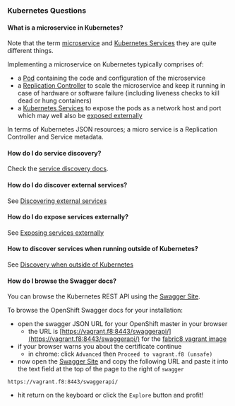 ### Kubernetes Questions

#### What is a microservice in Kubernetes?

Note that the term [microservice](http://martinfowler.com/articles/microservices.html) and [Kubernetes Services](services.html) they are quite different things.

Implementing a microservice on Kubernetes typically comprises of: 

* a [Pod](pods.html) containing the code and configuration of the microservice
* a [Replication Controller](replicationControllers.html) to scale the microservice and keep it running in case of hardware or software failure (including liveness checks to kill dead or hung containers)
* a [Kubernetes Services](services.html) to expose the pods as a network host and port which may well also be [exposed externally](services.html#exposing-services-externally) 

In terms of Kubernetes JSON resources; a micro service is a Replication Controller and Service metadata.

#### How do I do service discovery?

Check the [service discovery docs](services.html#discovering-services-from-your-application).

#### How do I do discover external services?

See [Discovering external services](services.html#discovering-external-services)

#### How do I do expose services externally?

See [Exposing services externally](services.html#exposing-services-externally)

#### How to discover services when running outside of Kubernetes?

See [Discovery when outside of Kubernetes](services.html#discovery-when-outside-of-kubernetes)

#### How do I browse the Swagger docs?

You can browse the Kubernetes REST API using the [Swagger Site](http://kubernetes.io/third_party/swagger-ui/).

To browse the OpenShift Swagger docs for your installation:

* open the swagger JSON URL for your OpenShift master in your browser
    * the URL is [https://vagrant.f8:8443/swaggerapi/](https://vagrant.f8:8443/swaggerapi/) for the [fabric8 vagrant image](getStartedVagrant.html)
* if your browser warns you about the certificate continue
    * in chrome: click `Advanced` then `Proceed to vagrant.f8 (unsafe)` 
* now open the [Swagger Site](http://kubernetes.io/third_party/swagger-ui/) and copy the following URL and paste it into the text field at the top of the page to the right of `swagger`

```
https://vagrant.f8:8443/swaggerapi/
```

* hit return on the keyboard or click the `Explore` button and profit!
